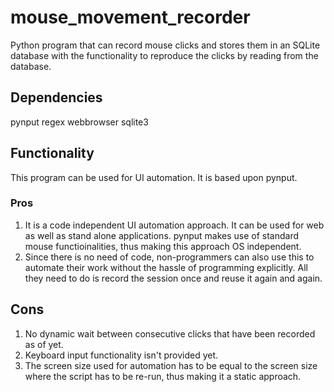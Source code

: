 # mouse_movement_recorder
Python program that can record mouse clicks and stores them in an SQLite database with the functionality to reproduce the clicks by reading from the database.

## Dependencies 
pynput
regex
webbrowser
sqlite3

## Functionality

This program can be used for UI automation. It is based upon pynput.

### Pros 
1. It is a code independent UI automation approach. It can be used for web as well as stand alone applications. pynput makes use of standard mouse functioinalities, thus making this approach OS independent.
2. Since there is no need of code, non-programmers can also use this to automate their work without the hassle of programming explicitly. All they need to do is record the session once and reuse it again and again.

## Cons
1. No dynamic wait between consecutive clicks that have been recorded as of yet.
2. Keyboard input functionality isn't provided yet.
3. The screen size used for automation has to be equal to the screen size where the script has to be re-run, thus making it a static approach. 

